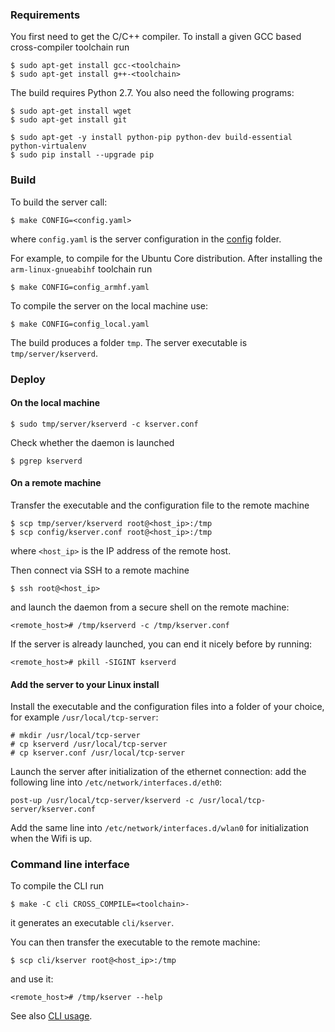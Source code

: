 ### Requirements

You first need to get the C/C++ compiler. To install a given GCC based cross-compiler toolchain run
```
$ sudo apt-get install gcc-<toolchain>
$ sudo apt-get install g++-<toolchain>
```

The build requires Python 2.7. You also need the following programs:
```
$ sudo apt-get install wget
$ sudo apt-get install git

$ sudo apt-get -y install python-pip python-dev build-essential python-virtualenv
$ sudo pip install --upgrade pip
```

### Build

To build the server call:
```
$ make CONFIG=<config.yaml>
```
where `config.yaml` is the server configuration in the [config](config) folder.

For example, to compile for the Ubuntu Core distribution. After installing the `arm-linux-gnueabihf` toolchain run
```
$ make CONFIG=config_armhf.yaml
```

To compile the server on the local machine use:
```
$ make CONFIG=config_local.yaml
```

The build produces a folder `tmp`. The server executable is `tmp/server/kserverd`.

### Deploy

#### On the local machine

```
$ sudo tmp/server/kserverd -c kserver.conf
```

Check whether the daemon is launched

```
$ pgrep kserverd
```

#### On a remote machine

Transfer the executable and the configuration file to the remote machine
```
$ scp tmp/server/kserverd root@<host_ip>:/tmp
$ scp config/kserver.conf root@<host_ip>:/tmp
```
where `<host_ip>` is the IP address of the remote host.

Then connect via SSH to a remote machine
```
$ ssh root@<host_ip>
``` 
and launch the daemon from a secure shell on the remote machine:
```
<remote_host># /tmp/kserverd -c /tmp/kserver.conf
```

If the server is already launched, you can end it nicely before by running:
```
<remote_host># pkill -SIGINT kserverd
```

#### Add the server to your Linux install

Install the executable and the configuration files into a folder of your choice, for example `/usr/local/tcp-server`:
```
# mkdir /usr/local/tcp-server
# cp kserverd /usr/local/tcp-server
# cp kserver.conf /usr/local/tcp-server
```

Launch the server after initialization of the ethernet connection: add the following line into `/etc/network/interfaces.d/eth0`:
```
post-up /usr/local/tcp-server/kserverd -c /usr/local/tcp-server/kserver.conf
```

Add the same line into `/etc/network/interfaces.d/wlan0` for initialization when the Wifi is up.

### Command line interface

To compile the CLI run
```
$ make -C cli CROSS_COMPILE=<toolchain>-
```
it generates an executable `cli/kserver`.

You can then transfer the executable to the remote machine: 
```
$ scp cli/kserver root@<host_ip>:/tmp
```
and use it:
```
<remote_host># /tmp/kserver --help
```

See also [CLI usage](doc/command_line_interface.md).
